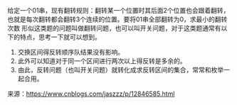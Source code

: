 给定一个01串，现有翻转规则：翻转某一个位置时其后面2个位置也会跟着翻转，也就是每次翻转都会翻转3个连续的位置。要将01串全部翻转为0，求最小的翻转次数
形似这类题的问题叫做翻转问题，也可以叫开关问题，对于这类题通常有以下的特点，思考一下就可以想到。
1. 交换区间得反转顺序队结果没有影响。
2. 此外可以知道对于同一个区间进行两次以上得反转是多余的。
3. 由此，反转问题（也叫开关问题）就转化成求反转区间的集合，常常和枚举一起合用。

来源：https://www.cnblogs.com/jaszzz/p/12846585.html  

